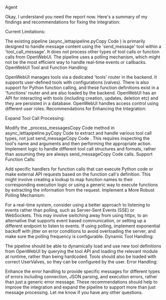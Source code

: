 Agent

Okay, I understand you need the report now. Here's a summary of my findings and recommendations for fixing the integration:

Current Limitations:

The existing pipeline (async_lettapipeline.pyCopy Code
) is primarily designed to handle message content using the 'send_message' tool within a 'tool_call_message'.
It does not process other types of tool calls or function calls from OpenWebUI.
The pipeline uses a polling mechanism, which might not be the most efficient way to handle real-time events or callbacks.
OpenWebUI Tool and Function Handling:

OpenWebUI manages tools via a dedicated 'tools' router in the backend.
It supports user-defined tools with configurations (valves).
There is also support for Python function calling, and these function definitions exist in a 'functions' router and are also loaded by the backend.
OpenWebUI has an API for interacting with tools (including creation, updates, deletion etc) and they are persisted in a database.
OpenWebUI handles access control using different user roles.
Recommendations for Enhancing the Integration:

Expand Tool Call Processing:

Modify the _process_messagesCopy Code
 method in async_lettapipeline.pyCopy Code
 to extract and handle various tool call types, not just send_messageCopy Code
. This requires inspecting the tool's name and arguments and then performing the appropriate action.
Implement logic to handle different tool call structures and formats, rather than assuming they are always send_messageCopy Code
 calls.
Support Function Calls:

Add specific handlers for function calls that can execute Python code or make external API requests based on the function call's definition. This might involve creating a lookup to map function names to their corresponding execution logic or using a generic way to execute functions by extracting the information from the request.
Implement a More Robust Polling Mechanism:

For a real-time system, consider using a better approach to listening to events rather than polling, such as Server-Sent Events (SSE) or WebSockets. This may involve switching away from using httpx, to an alternative that supports event based communication, or setting up a different endpoint to listen to events.
If using polling, implement exponential backoff with jitter on error conditions to avoid overloading the server, and make sure the polling frequency is configurable.
Dynamic Tool Handling:

The pipeline should be able to dynamically load and use new tool definitions from OpenWebUI by querying the tool API and loading the relevant module at runtime, rather than being hardcoded.
Tools should also be loaded with correct UserValves, so they can be configured by the user.
Error Handling:

Enhance the error handling to provide specific messages for different types of errors including connection, JSON parsing, and execution errors, rather than just a generic error message.
These recommendations should help to improve the integration and expand the pipeline to support more than just message processing. Let me know if you have any other questions.